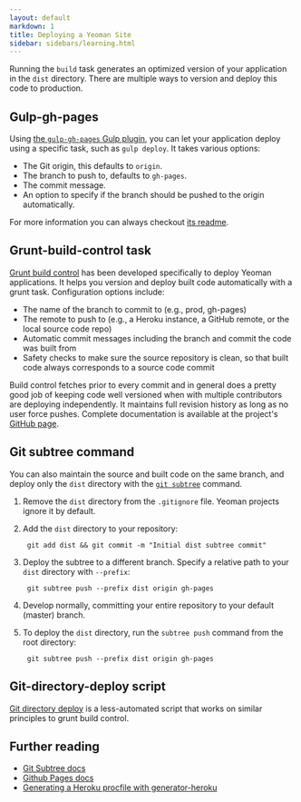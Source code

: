 ```yaml
---
layout: default
markdown: 1
title: Deploying a Yeoman Site
sidebar: sidebars/learning.html
---
```


Running the `build` task generates an optimized version of your application in the `dist` directory. There are multiple ways to version and deploy this code to production.

## Gulp-gh-pages

Using [the `gulp-gh-pages` Gulp plugin](https://www.npmjs.com/package/gulp-gh-pages), you can let your application deploy using a specific task, such as `gulp deploy`. It takes various options:

* The Git origin, this defaults to `origin`.
* The branch to push to, defaults to `gh-pages`.
* The commit message.
* An option to specify if the branch should be pushed to the origin automatically.

For more information you can always checkout [its readme](https://github.com/rowoot/gulp-gh-pages#readme).

## Grunt-build-control task

[Grunt build control](https://github.com/robwierzbowski/grunt-build-control) has been developed specifically to deploy Yeoman applications. It helps you version and deploy built code automatically with a grunt task. Configuration options include:

- The name of the branch to commit to (e.g., prod, gh-pages)
- The remote to push to (e.g., a Heroku instance, a GitHub remote, or the local source code repo)
- Automatic commit messages including the branch and commit the code was built from
- Safety checks to make sure the source repository is clean, so that built code always corresponds to a source code commit

Build control fetches prior to every commit and in general does a pretty good job of keeping code well versioned when with multiple contributors are deploying independently. It maintains full revision history as long as no user force pushes. Complete documentation is available at the project's [GitHub page](https://github.com/robwierzbowski/grunt-build-control).

## Git subtree command

You can also maintain the source and built code on the same branch, and deploy only the `dist` directory with the [`git subtree`](https://github.com/apenwarr/git-subtree) command.

1. Remove the `dist` directory from the `.gitignore` file. Yeoman projects ignore it by default.
2. Add the `dist` directory to your repository:

        git add dist && git commit -m "Initial dist subtree commit"

3. Deploy the subtree to a different branch. Specify a relative path to your `dist` directory with `--prefix`:

        git subtree push --prefix dist origin gh-pages

4. Develop normally, committing your entire repository to your default (master) branch.
5. To deploy the `dist` directory, run the `subtree push` command from the root directory:

        git subtree push --prefix dist origin gh-pages

## Git-directory-deploy script

[Git directory deploy](https://github.com/X1011/git-directory-deploy) is a less-automated script that works on similar principles to grunt build control.

## Further reading

- [Git Subtree docs](https://github.com/git/git/blob/master/contrib/subtree/git-subtree.txt)
- [Github Pages docs](https://help.github.com/articles/user-organization-and-project-pages)
- [Generating a Heroku procfile with generator-heroku](https://github.com/passy/generator-heroku)
